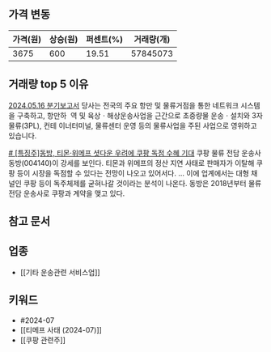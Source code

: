 ## 가격 변동
| 가격(원) | 상승(원) | 퍼센트(%) | 거래량(개)   |
| ----- | ----- | ------ | -------- |
| 3675  | 600   | 19.51  | 57845073 |
## 거래량 top 5 이유
[2024.05.16 분기보고서](https://dart.fss.or.kr/dsaf001/main.do?rcpNo=20240516001951)
당사는 전국의 주요 항만 및 물류거점을 통한 네트워크 시스템을 구축하고, 항만하  역 및 육상ㆍ해상운송사업을 근간으로 초중량물 운송ㆍ설치와 3자물류(3PL), 컨테 이너터미널, 물류센터 운영 등의 물류사업을 주된 사업으로 영위하고 있습니다.

[# [특징주]동방, 티몬·위메프 셧다운 우려에 쿠팡 독점 수혜 기대](https://news.nate.com/view/20240726n12737)
쿠팡 물류 전담 운송사 동방(004140)이 강세를 보인다. 티몬과 위메프의 정산 지연 사태로 판매자가 이탈해 쿠팡 등이 시장을 독점할 수 있다는 전망이 나오고 있어서다.
...
이에 업계에서는 대형 채널인 쿠팡 등이 독주체제를 굳혀나갈 것이라는 분석이 나온다. 동방은 2018년부터 물류 전담 운송사로 쿠팡과 계약을 맺고 있다.
## 참고 문서
## 업종
- [[기타 운송관련 서비스업]]
## 키워드
- #2024-07 
- [[티메프 사태 (2024-07)]]
- [[쿠팡 관련주]]
